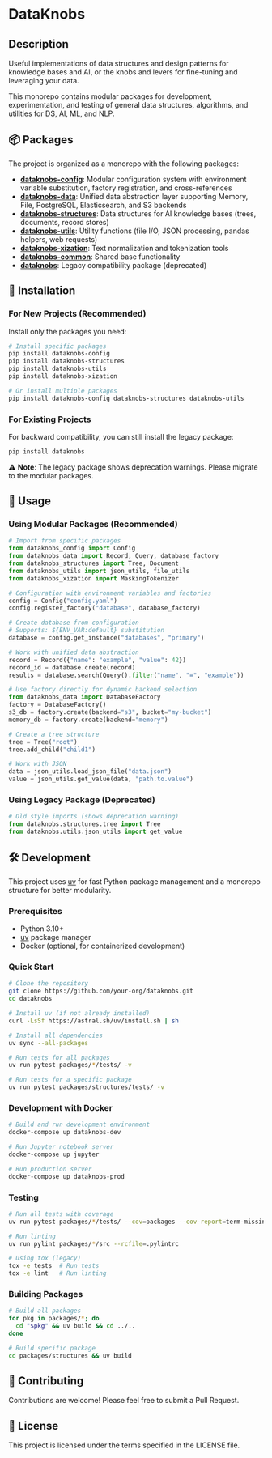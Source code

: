 DataKnobs
=============================

## Description

Useful implementations of data structures and design patterns for knowledge bases and AI, or the knobs and levers for fine-tuning and leveraging your data.

This monorepo contains modular packages for development, experimentation, and testing of general data structures, algorithms, and utilities for DS, AI, ML, and NLP.

## 📦 Packages

The project is organized as a monorepo with the following packages:

- **[dataknobs-config](packages/config/)**: Modular configuration system with environment variable substitution, factory registration, and cross-references
- **[dataknobs-data](packages/data/)**: Unified data abstraction layer supporting Memory, File, PostgreSQL, Elasticsearch, and S3 backends
- **[dataknobs-structures](packages/structures/)**: Data structures for AI knowledge bases (trees, documents, record stores)
- **[dataknobs-utils](packages/utils/)**: Utility functions (file I/O, JSON processing, pandas helpers, web requests)
- **[dataknobs-xization](packages/xization/)**: Text normalization and tokenization tools
- **[dataknobs-common](packages/common/)**: Shared base functionality
- **[dataknobs](packages/legacy/)**: Legacy compatibility package (deprecated)

## 🚀 Installation

### For New Projects (Recommended)

Install only the packages you need:

```bash
# Install specific packages
pip install dataknobs-config
pip install dataknobs-structures
pip install dataknobs-utils
pip install dataknobs-xization

# Or install multiple packages
pip install dataknobs-config dataknobs-structures dataknobs-utils
```

### For Existing Projects

For backward compatibility, you can still install the legacy package:

```bash
pip install dataknobs
```

⚠️ **Note**: The legacy package shows deprecation warnings. Please migrate to the modular packages.

## 📖 Usage

### Using Modular Packages (Recommended)

```python
# Import from specific packages
from dataknobs_config import Config
from dataknobs_data import Record, Query, database_factory
from dataknobs_structures import Tree, Document
from dataknobs_utils import json_utils, file_utils
from dataknobs_xization import MaskingTokenizer

# Configuration with environment variables and factories
config = Config("config.yaml")
config.register_factory("database", database_factory)

# Create database from configuration
# Supports: ${ENV_VAR:default} substitution
database = config.get_instance("databases", "primary")

# Work with unified data abstraction
record = Record({"name": "example", "value": 42})
record_id = database.create(record)
results = database.search(Query().filter("name", "=", "example"))

# Use factory directly for dynamic backend selection
from dataknobs_data import DatabaseFactory
factory = DatabaseFactory()
s3_db = factory.create(backend="s3", bucket="my-bucket")
memory_db = factory.create(backend="memory")

# Create a tree structure
tree = Tree("root")
tree.add_child("child1")

# Work with JSON
data = json_utils.load_json_file("data.json")
value = json_utils.get_value(data, "path.to.value")
```

### Using Legacy Package (Deprecated)

```python
# Old style imports (shows deprecation warning)
from dataknobs.structures.tree import Tree
from dataknobs.utils.json_utils import get_value
```


## 🛠️ Development

This project uses [uv](https://github.com/astral-sh/uv) for fast Python package management and a monorepo structure for better modularity.

### Prerequisites

- Python 3.10+
- [uv](https://github.com/astral-sh/uv) package manager
- Docker (optional, for containerized development)

### Quick Start

```bash
# Clone the repository
git clone https://github.com/your-org/dataknobs.git
cd dataknobs

# Install uv (if not already installed)
curl -LsSf https://astral.sh/uv/install.sh | sh

# Install all dependencies
uv sync --all-packages

# Run tests for all packages
uv run pytest packages/*/tests/ -v

# Run tests for a specific package
uv run pytest packages/structures/tests/ -v
```

### Development with Docker

```bash
# Build and run development environment
docker-compose up dataknobs-dev

# Run Jupyter notebook server
docker-compose up jupyter

# Run production server
docker-compose up dataknobs-prod
```

### Testing

```bash
# Run all tests with coverage
uv run pytest packages/*/tests/ --cov=packages --cov-report=term-missing

# Run linting
uv run pylint packages/*/src --rcfile=.pylintrc

# Using tox (legacy)
tox -e tests  # Run tests
tox -e lint   # Run linting
```

### Building Packages

```bash
# Build all packages
for pkg in packages/*; do
  cd "$pkg" && uv build && cd ../..
done

# Build specific package
cd packages/structures && uv build
```

## 🤝 Contributing

Contributions are welcome! Please feel free to submit a Pull Request.

## 📄 License

This project is licensed under the terms specified in the LICENSE file.
